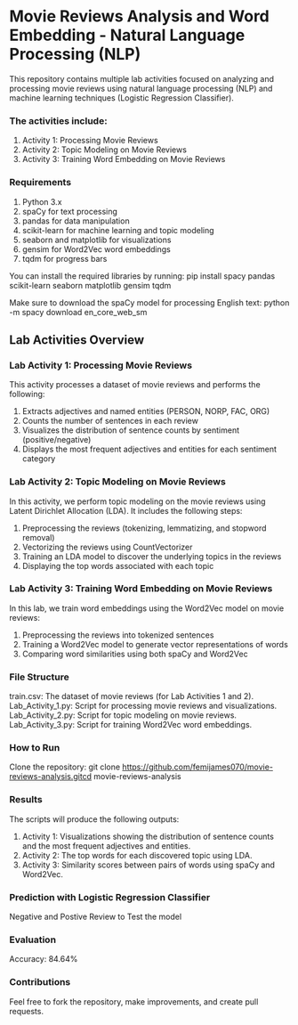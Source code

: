 # Movie Reviews Analysis and Word Embedding - Natural Language Processing (NLP)
This repository contains multiple lab activities focused on analyzing and processing movie reviews using natural language processing (NLP) and machine learning techniques (Logistic Regression Classifier). 

### The activities include:
1. Activity 1: Processing Movie Reviews
2. Activity 2: Topic Modeling on Movie Reviews
3. Activity 3: Training Word Embedding on Movie Reviews
   
### Requirements
1. Python 3.x
2. spaCy for text processing
3. pandas for data manipulation
4. scikit-learn for machine learning and topic modeling
5. seaborn and matplotlib for visualizations
6. gensim for Word2Vec word embeddings
7. tqdm for progress bars

You can install the required libraries by running:
pip install spacy pandas scikit-learn seaborn matplotlib gensim tqdm

Make sure to download the spaCy model for processing English text:
python -m spacy download en_core_web_sm

## Lab Activities Overview
### Lab Activity 1: Processing Movie Reviews
This activity processes a dataset of movie reviews and performs the following:
1. Extracts adjectives and named entities (PERSON, NORP, FAC, ORG)
2. Counts the number of sentences in each review
3. Visualizes the distribution of sentence counts by sentiment (positive/negative)
4. Displays the most frequent adjectives and entities for each sentiment category

### Lab Activity 2: Topic Modeling on Movie Reviews
In this activity, we perform topic modeling on the movie reviews using Latent Dirichlet Allocation (LDA). It includes the following steps:
1. Preprocessing the reviews (tokenizing, lemmatizing, and stopword removal)
2. Vectorizing the reviews using CountVectorizer
3. Training an LDA model to discover the underlying topics in the reviews
4. Displaying the top words associated with each topic

### Lab Activity 3: Training Word Embedding on Movie Reviews
In this lab, we train word embeddings using the Word2Vec model on movie reviews:
1. Preprocessing the reviews into tokenized sentences
2. Training a Word2Vec model to generate vector representations of words
3. Comparing word similarities using both spaCy and Word2Vec

### File Structure
train.csv: The dataset of movie reviews (for Lab Activities 1 and 2).
Lab_Activity_1.py: Script for processing movie reviews and visualizations.
Lab_Activity_2.py: Script for topic modeling on movie reviews.
Lab_Activity_3.py: Script for training Word2Vec word embeddings.

### How to Run
Clone the repository:
git clone https://github.com/femijames070/movie-reviews-analysis.gitcd movie-reviews-analysis

### Results
The scripts will produce the following outputs:
1. Activity 1: Visualizations showing the distribution of sentence counts and the most frequent adjectives and entities.
2. Activity 2: The top words for each discovered topic using LDA.
3. Activity 3: Similarity scores between pairs of words using spaCy and Word2Vec.

### Prediction with Logistic Regression Classifier
Negative and Postive Review to Test the model

### Evaluation
Accuracy: 84.64%

### Contributions
Feel free to fork the repository, make improvements, and create pull requests.
